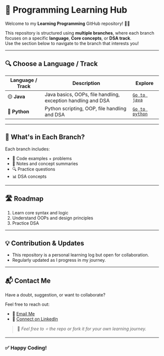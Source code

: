# 🚀 Programming Learning Hub

Welcome to my **Learning Programming** GitHub repository! 👨‍💻

This repository is structured using **multiple branches**, where each branch focuses on a specific **language**, **Core concepts**, or **DSA track**.  
Use the section below to navigate to the branch that interests you!

---

## 🔍 Choose a Language / Track

| Language / Track | Description | Explore |
|------------------|-------------|---------|
| 🟡 **Java** | Java basics, OOPs, file handling, exception handling and DSA | [`Go to java`](https://github.com/bytephoria-ai/Learning-Programming/blob/java/README.md) |
| 🔵 **Python** | Python scripting, OOP, file handling and DSA| [`Go to python`](https://github.com/bytephoria-ai/Learning-Programming/blob/python/README.md) |

---

## 📘 What's in Each Branch?

Each branch includes:

- 📝 Code examples + problems
- 🧠 Notes and concept summaries
- 🔍 Practice questions
- 📊 DSA concepts
  
---

## 🛣️ Roadmap

1. Learn core syntax and logic
2. Understand OOPs and design principles
3. Practice DSA

---

## 💡 Contribution & Updates

- This repository is a personal learning log but open for collaboration.
- Regularly updated as I progress in my journey.

---

## 📬 Contact Me

Have a doubt, suggestion, or want to collaborate?

Feel free to reach out:

- 📧 [Email Me](mailto:bdeepakkumar13@gmail.com)
- 🔗 [Connect on LinkedIn](https://www.linkedin.com/in/deepak-kumar-b-152004de/)

> 🙌 _Feel free to ⭐ the repo or fork it for your own learning journey._
---

### ✅ Happy Coding!

